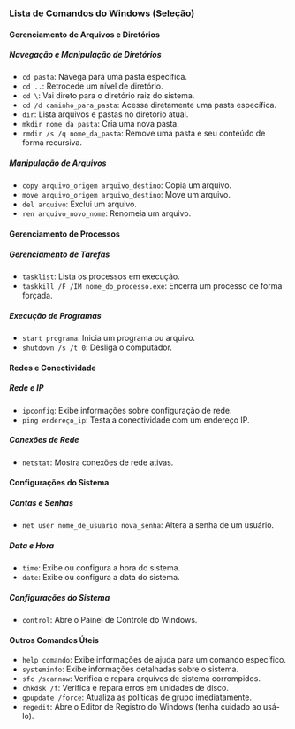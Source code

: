 ### Lista de Comandos do Windows (Seleção)

#### Gerenciamento de Arquivos e Diretórios
  ##### Navegação e Manipulação de Diretórios
  - `cd pasta`: Navega para uma pasta específica.
  - `cd ..`: Retrocede um nível de diretório.
  - `cd \`: Vai direto para o diretório raiz do sistema.
  - `cd /d caminho_para_pasta`: Acessa diretamente uma pasta específica.
  - `dir`: Lista arquivos e pastas no diretório atual.
  - `mkdir nome_da_pasta`: Cria uma nova pasta.
  - `rmdir /s /q nome_da_pasta`: Remove uma pasta e seu conteúdo de forma recursiva.

  ##### Manipulação de Arquivos
  - `copy arquivo_origem arquivo_destino`: Copia um arquivo.
  - `move arquivo_origem arquivo_destino`: Move um arquivo.
  - `del arquivo`: Exclui um arquivo.
  - `ren arquivo_novo_nome`: Renomeia um arquivo.

#### Gerenciamento de Processos
  ##### Gerenciamento de Tarefas
  - `tasklist`: Lista os processos em execução.
  - `taskkill /F /IM nome_do_processo.exe`: Encerra um processo de forma forçada.

  ##### Execução de Programas
  - `start programa`: Inicia um programa ou arquivo.
  - `shutdown /s /t 0`: Desliga o computador.

#### Redes e Conectividade
  ##### Rede e IP
  - `ipconfig`: Exibe informações sobre configuração de rede.
  - `ping endereço_ip`: Testa a conectividade com um endereço IP.

  ##### Conexões de Rede
  - `netstat`: Mostra conexões de rede ativas.

#### Configurações do Sistema
  ##### Contas e Senhas
  - `net user nome_de_usuario nova_senha`: Altera a senha de um usuário.

  ##### Data e Hora
  - `time`: Exibe ou configura a hora do sistema.
  - `date`: Exibe ou configura a data do sistema.

  ##### Configurações do Sistema
  - `control`: Abre o Painel de Controle do Windows.

#### Outros Comandos Úteis
- `help comando`: Exibe informações de ajuda para um comando específico.
- `systeminfo`: Exibe informações detalhadas sobre o sistema.
- `sfc /scannow`: Verifica e repara arquivos de sistema corrompidos.
- `chkdsk /f`: Verifica e repara erros em unidades de disco.
- `gpupdate /force`: Atualiza as políticas de grupo imediatamente.
- `regedit`: Abre o Editor de Registro do Windows (tenha cuidado ao usá-lo).